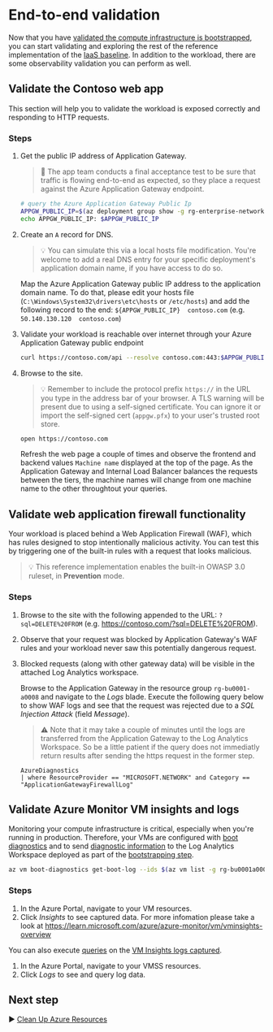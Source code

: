 # End-to-end validation

Now that you have [validated the compute infrastructure is bootstrapped](./07-boostrap-validation.md), you can start validating and exploring the rest of the reference implementation of the [IaaS baseline](./). In addition to the workload, there are some observability validation you can perform as well.

## Validate the Contoso web app

This section will help you to validate the workload is exposed correctly and responding to HTTP requests.

### Steps

1. Get the public IP address of Application Gateway.

   > :book: The app team conducts a final acceptance test to be sure that traffic is flowing end-to-end as expected, so they place a request against the Azure Application Gateway endpoint.

   ```bash
   # query the Azure Application Gateway Public Ip
   APPGW_PUBLIC_IP=$(az deployment group show -g rg-enterprise-networking-spokes -n spoke-BU0001A0008 --query properties.outputs.appGwPublicIpAddress.value -o tsv)
   echo APPGW_PUBLIC_IP: $APPGW_PUBLIC_IP
   ```

1. Create an `A` record for DNS.

   > :bulb: You can simulate this via a local hosts file modification. You're welcome to add a real DNS entry for your specific deployment's application domain name, if you have access to do so.

   Map the Azure Application Gateway public IP address to the application domain name. To do that, please edit your hosts file (`C:\Windows\System32\drivers\etc\hosts` or `/etc/hosts`) and add the following record to the end: `${APPGW_PUBLIC_IP}  contoso.com` (e.g. `50.140.130.120  contoso.com`)

1. Validate your workload is reachable over internet through your Azure Application Gateway public endpoint

   ```bash
   curl https://contoso.com/api --resolve contoso.com:443:$APPGW_PUBLIC_IP -k
   ```

1. Browse to the site.

   > :bulb: Remember to include the protocol prefix `https://` in the URL you type in the address bar of your browser. A TLS warning will be present due to using a self-signed certificate. You can ignore it or import the self-signed cert (`appgw.pfx`) to your user's trusted root store.

   ```bash
   open https://contoso.com
   ```

   Refresh the web page a couple of times and observe the frontend and backend values `Machine name` displayed at the top of the page. As the Application Gateway and Internal Load Balancer balances the requests between the tiers, the machine names will change from one machine name to the other throughtout your queries.

## Validate web application firewall functionality

Your workload is placed behind a Web Application Firewall (WAF), which has rules designed to stop intentionally malicious activity. You can test this by triggering one of the built-in rules with a request that looks malicious.

> :bulb: This reference implementation enables the built-in OWASP 3.0 ruleset, in **Prevention** mode.

### Steps

1. Browse to the site with the following appended to the URL: `?sql=DELETE%20FROM` (e.g. <https://contoso.com/?sql=DELETE%20FROM>).
1. Observe that your request was blocked by Application Gateway's WAF rules and your workload never saw this potentially dangerous request.
1. Blocked requests (along with other gateway data) will be visible in the attached Log Analytics workspace.

   Browse to the Application Gateway in the resource group `rg-bu0001-a0008` and navigate to the _Logs_ blade. Execute the following query below to show WAF logs and see that the request was rejected due to a _SQL Injection Attack_ (field _Message_).

   > :warning: Note that it may take a couple of minutes until the logs are transferred from the Application Gateway to the Log Analytics Workspace. So be a little patient if the query does not immediatly return results after sending the https request in the former step.

   ```
   AzureDiagnostics
   | where ResourceProvider == "MICROSOFT.NETWORK" and Category == "ApplicationGatewayFirewallLog"
   ```

## Validate Azure Monitor VM insights and logs

Monitoring your compute infrastructure is critical, especially when you're running in production. Therefore, your VMs are configured with [boot diagnostics](https://learn.microsoft.com/troubleshoot/azure/virtual-machines/boot-diagnostics) and to send [diagnostic information](https://learn.microsoft.com/azure/azure-monitor/essentials/diagnostic-settings?tabs=portal) to the Log Analytics Workspace deployed as part of the [bootstrapping step](./05-bootstrap-prep.md).

```bash
az vm boot-diagnostics get-boot-log --ids $(az vm list -g rg-bu0001a0008 --query "[].id" -o tsv)
```

### Steps

1. In the Azure Portal, navigate to your VM resources.
1. Click _Insights_ to see captured data. For more infomation please take a look at https://learn.microsoft.com/azure/azure-monitor/vm/vminsights-overview

You can also execute [queries](https://learn.microsoft.com/azure/azure-monitor/logs/log-analytics-tutorial) on the [VM Insights logs captured](https://learn.microsoft.com/azure/azure-monitor/vm/vminsights-log-query).

1. In the Azure Portal, navigate to your VMSS resources.
1. Click _Logs_ to see and query log data.

## Next step

:arrow_forward: [Clean Up Azure Resources](./12-cleanup.md)
